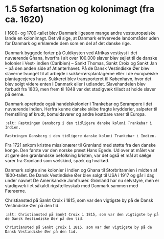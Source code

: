 # 1.5 Søfartsnation og kolonimagt (fra ca. 1620)

I 1600- og 1700-tallet blev Danmark ligesom mange andre 
vesteuropæiske lande en kolonimagt. Det vil sige, at Danmark 
erhvervede landområder uden for Danmark og erklærede dem 
som en del af det danske rige.

Danmark byggede forter på Guldkysten ved Afrikas vestkyst i det nuværende 
Ghana, hvorfra i alt over 100.000 slaver blev sejlet til de danske kolonier i Vest-
indien (Caribien) – Sankt Thomas, Sankt Croix og Sankt Jan – på den anden side 
af Atlanterhavet. På de Dansk Vestindiske Øer blev slaverne tvunget til at arbejde 
i sukkerrørsplantagerne eller i de europæiske plantageejeres huse. Sukkeret 
blev transporteret til København, hvor det blev solgt videre enten i Danmark 
eller i udlandet. Slavehandelen blev forbudt fra 1803, men frem til 1848 var det 
stadigvæk tilladt at holde slaver på øerne.

Danmark oprettede også handelskolonier i Trankebar og Serampore i det  
nuværende Indien. Herfra kunne danske skibe fragte krydderier, salpeter til 
fremstilling af krudt, bomuldsvarer og andre kostbare varer til Europa.

```{figure} ../images/image_p17_1.jpeg
:alt: Fæstningen Dansborg i den tidligere danske koloni Trankebar i Indien.

Fæstningen Dansborg i den tidligere danske koloni Trankebar i Indien.
```
 
Fra 1721 ankom kristne missionærer til Grønland med støtte fra den danske 
konge. Den første var den norske præst Hans Egede. Ud over at målet var at 
gøre den grønlandske befolkning kristen, var det også et mål at sælge varer fra 
Grønland som sælskind, spæk og hvalkød.

Danmark solgte sine kolonier i Indien og Ghana til Storbritannien i midten af 
1800-tallet. De Dansk Vestindiske Øer blev solgt til USA i 1917 og går i dag under 
navnet De Amerikanske Jomfruøer. Grønland har nu selvstyre, men er stadigvæk 
i et såkaldt rigsfællesskab med Danmark sammen med Færøerne.

Christiansted på Sankt Croix i 1815, som var den vigtigste by på de Dansk 
Vestindiske Øer på den tid.
 
```{figure} ../images/image_p18_1.jpeg
:alt: Christiansted på Sankt Croix i 1815, som var den vigtigste by på de Dansk Vestindiske Øer på den tid.

Christiansted på Sankt Croix i 1815, som var den vigtigste by på de Dansk Vestindiske Øer på den tid.
```